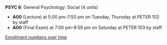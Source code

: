**PSYC 6**: General Psychology: Social (4 units)

- **A00** (Lecture) at 5:00 pm–7:50 pm on Tuesday, Thursday at PETER 102 by staff
- **A00** (Final Exam) at 7:00 pm–9:59 pm on Saturday at PETER 103 by staff

[Enrollment numbers over time](./PSYC6.tsv)
